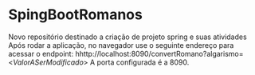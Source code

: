 # SpingBootRomanos

Novo repositório destinado a criação de projeto spring e suas atividades
Após rodar a aplicação, no navegador use o seguinte endereço para acessar o endpoint: hhttp://localhost:8090/convertRomano?algarismo=<$ValorASerModificado$>
A porta configurada é a 8090.
